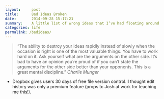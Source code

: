 ```yaml
---
layout:     post
title:      Bad Ideas Broken
date:       2014-09-28 15:17:21
summary:    A little list of wrong ideas that I’ve had floating around in my head.
categories: life
permalink: /badideas/
---
```

> “The ability to destroy your ideas rapidly instead of slowly when the occasion is right is one of the most valuable things. You have to work hard on it. Ask yourself what are the arguments on the other side. It’s bad to have an opinion you’re proud of if you can’t state the arguments for the other side better than your opponents. This is a great mental discipline.” 
*Charlie Munger*

* Dropbox gives users 30 days of free file version control. I thought edit history was only a premium feature (props to Josh at work for teaching me this!).
